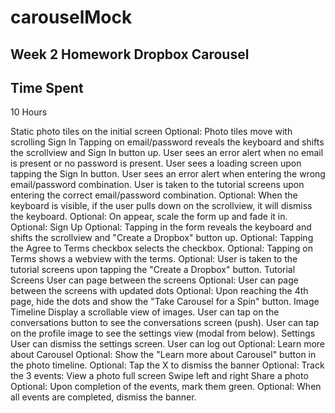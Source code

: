 carouselMock
============

Week 2 Homework Dropbox Carousel 
-

Time Spent
-
10 Hours

Static photo tiles on the initial screen
Optional: Photo tiles move with scrolling
Sign In
Tapping on email/password reveals the keyboard and shifts the scrollview and Sign In button up.
User sees an error alert when no email is present or no password is present.
User sees a loading screen upon tapping the Sign In button.
User sees an error alert when entering the wrong email/password combination.
User is taken to the tutorial screens upon entering the correct email/password combination.
Optional: When the keyboard is visible, if the user pulls down on the scrollview, it will dismiss the keyboard.
Optional: On appear, scale the form up and fade it in.
Optional: Sign Up
Optional: Tapping in the form reveals the keyboard and shifts the scrollview and "Create a Dropbox" button up.
Optional: Tapping the Agree to Terms checkbox selects the checkbox.
Optional: Tapping on Terms shows a webview with the terms.
Optional: User is taken to the tutorial screens upon tapping the "Create a Dropbox" button.
Tutorial Screens
User can page between the screens
Optional: User can page between the screens with updated dots
Optional: Upon reaching the 4th page, hide the dots and show the "Take Carousel for a Spin" button.
Image Timeline
Display a scrollable view of images.
User can tap on the conversations button to see the conversations screen (push).
User can tap on the profile image to see the settings view (modal from below).
Settings
User can dismiss the settings screen.
User can log out
Optional: Learn more about Carousel
Optional: Show the "Learn more about Carousel" button in the photo timeline.
Optional: Tap the X to dismiss the banner
Optional: Track the 3 events:
View a photo full screen
Swipe left and right
Share a photo
Optional: Upon completion of the events, mark them green.
Optional: When all events are completed, dismiss the banner.
